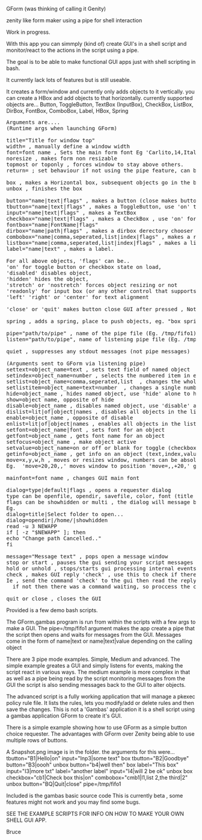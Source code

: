 
GForm  (was thinking of calling it Genity)

zenity like form maker using a pipe for shell interaction

Work in progress.


With this app you can simmply (kind of) create GUI's in a shell script and 
monitor/react to the actions in the script using a pipe.

The goal is to be able to make functional GUI apps just with shell
scripting in bash.

It currently lack lots of features but is still useable.

It creates a form/window and currently only adds objects to it vertically.
you can create a HBox and add objects to that horizontally.
currently supported objects are...
Button, ToggleButton, TextBox (InputBox), CheckBox, ListBox, 
DirBox, FontBox, ComboBox, Label, HBox, Spring
<pre>
Arguments are....
(Runtime args when launching GForm)

title="Title for window top"
width=<n> , manually define a window width
font=font name , Sets the main form font Eg 'Carlito,14,Italic'
noresize , makes form non resizable
topmost or toponly , forces window to stay above others.
return=<mode> ; set behaviour if not using the pipe feature, can be 'name', 'text' or 'all'

box , makes a Horizontal box, subsequent objects go in the box horizontally until unboxed
unbox , finishes the box

button="name|text|flags" , makes a button (close makes button close the window)
tbutton="name|text|flags" , makes a ToggleButton, use 'on' to make it down
input="name|text|flags" , makes a TextBox 
checkbox="name|text|flags" , makes a CheckBox , use 'on' for ticked
fontbox="name|FontName|flags"
dirbox="name|path|flags" , makes a dirbox derectory chooser
combobox="name|comma,seperated,list|index|flags" , makes a read-only combobox, index is selected number
listbox="name|comma,seperated,list|index|flags" , makes a list box, index is selected number
label="name|text" , makes a label.

For all above objects, 'flags' can be..
'on' for toggle button or checkbox state on load, 
'disabled' disables object, 
'hidden' hides the object, 
'stretch' or 'nostretch' forces object resizing or not
'readonly' for input box (or any other control that supports it)
'left' 'right' or 'center' for text alignment

'close' or 'quit' makes button close GUI after pressed , Note

spring , adds a spring, place to push objects, eg. "box spring button unbox" will push button to the right.

pipe="path/to/pipe" , name of the pipe file (Eg. /tmp/fifo1) GForms way of talking to your script
listen="path/to/pipe", name of listening pipe file (Eg. /tmp/fifo2) your scripts way to control GForm 

quiet , suppresses any stdout messages (not pipe messages)

(Arguments sent to GForm via listening pipe)
settext=object_name=text , sets text field of named object
setindex=object_name=number , selects the numbered item in either a listbox or combobox
setlist=object_name=comma,seperated,list  , changes the whole item list in either listbox or combobox
setlistitem=object_name=text=number  , changes a single numbered item text in either listbox or combobox
hide=object_name , hides named object, use 'hide' alone to hide main wiindow
show=object name, opposite of hide
disable=object_name , disables named object, use 'disable' alone to disable main wiindow
dislist=lit|of|object|names , disables all objects in the list
enable=object_name , opposite of disable
enlist=lit|of|object|names , enables all objects in the list
setfont=object_name|font , sets font for an object
getfont=object_name , gets font name for an object
setfocus=object_name , make object active
setvalue=object_name=on or off or blank for toggle (checkbox or togglebutton)
getinfo=object_name , get info on an object (text,index,value,etc)
move=x,y,w,h , moves or resizes window, numbers can be absolute or relative +- or absent
Eg.  'move=20,20,,' moves window to position 'move=,,+20,' grows width by 20

mainfont=font name , changes GUI main font 

dialog=type|default|flags , opens a requester dialog
type can be openfile, opendir, savefile, color, font (title sets the title)
flags can be showhidden or multi , the dialog will message back the result to the pipe or a blank text.
Eg.
dialog=title|Select folder to open...
dialog=opendir|/home/|showhidden
read -u 3 NEWAPP
if [ -z "$NEWAPP" ]; then
echo "Change path Cancelled.."
fi

message="Message text" , pops open a message window
stop or start , pauses the gui sending your script messages while you alter objects.
hold or unhold , stops/starts gui processing internal events like button presses.
check , makes GUI reply 'check' , use this to check if there are any messages backlogged in the pipe.
Ie , send the command 'check' to the gui then read the reply, it should just be 'check' messaged back, 
  if not then there was a command waiting, so proccess the command and read the pipe line again until it reads 'check'

quit or close , closes the GUI
</pre>

Provided is a few demo bash scripts.

The GForm.gambas program is run from within the scripts with a few args to make a GUI.
The pipe=/tmp/fifo1 argument makes the app create a pipe that the script then opens and
waits for messages from the GUI.
Messages come in the form of name|text or name|text|value depending on the calling object

There are 3 pipe mode examples. Simple, Medium and advanced.
The simple example greates a GUI and simply listens for events, making the script react in various ways.
The medium example is more complex in that as well as a pipe being read by the script monitoring 
messages from the GUI the script is also sending messages back to the GUI to alter objects.

The advanced script is a fully working application that will manage a pkexec policy rule file.
It lists the rules, lets you modify/add or delete rules and then save the changes.
This is not a 'Gambas' application it is a shell script using a gambas application GForm to create it's GUI.

There is a simple example showing how to use GForm as a simple button choice requester.
The advantages with GForm over Zenity being able to use multiple rows of buttons.

A Snapshot.png image is in the folder. the arguments for this were...
tbutton="B1|Hello|on" input="Inp3|some text" box tbutton="B2|Goodbye" button="B3|oooh" unbox button="b4|well then" box label="This box" input="I3|more txt" label="another label" input="I4|will 2 be ok" unbox box checkbox="cb1|Check box this|on" combobox="cmb1|l1,list 2,the third|2" unbox button="BQ|Quit|close" pipe=/tmp/fifo1

Included is the gambas basic source code
This is currently beta , some features might not work and you may find some bugs.

SEE THE EXAMPLE SCRIPTS FOR INFO ON HOW TO MAKE YOUR OWN SHELL GUI APP.

Bruce

